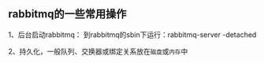 ## rabbitmq的一些常用操作
1、后台启动rabbitmq：
到rabbitmq的sbin下运行：rabbitmq-server -detached


2、持久化，一般队列、交换器或绑定关系放在`磁盘`或`内存`中